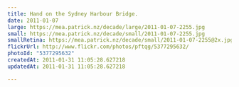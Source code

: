 ```yaml
---
title: Hand on the Sydney Harbour Bridge.
date: 2011-01-07
large: https://mea.patrick.nz/decade/large/2011-01-07-2255.jpg
small: https://mea.patrick.nz/decade/small/2011-01-07-2255.jpg
smallRetina: https://mea.patrick.nz/decade/small/2011-01-07-2255@2x.jpg
flickrUrl: http://www.flickr.com/photos/pftqg/5377295632/
photoId: "5377295632"
createdAt: 2011-01-31 11:05:28.627218
updatedAt: 2011-01-31 11:05:28.627218

---
```


